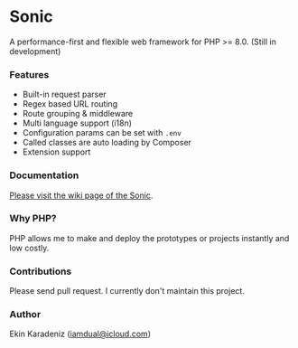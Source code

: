 # Sonic
A performance-first and flexible web framework for PHP >= 8.0. (Still in development)

### Features

- Built-in request parser
- Regex based URL routing
- Route grouping & middleware
- Multi language support (i18n)
- Configuration params can be set with `.env`
- Called classes are auto loading by Composer
- Extension support

### Documentation
[Please visit the wiki page of the Sonic](https://github.com/iamdual/sonic/wiki/).

### Why PHP?
PHP allows me to make and deploy the prototypes or projects instantly and low costly.

### Contributions
Please send pull request. I currently don't maintain this project.

### Author
Ekin Karadeniz (iamdual@icloud.com)
